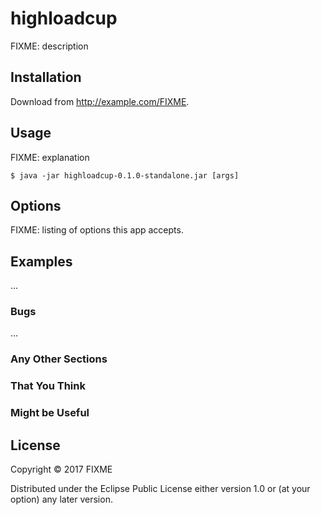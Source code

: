 # highloadcup

FIXME: description

## Installation

Download from http://example.com/FIXME.

## Usage

FIXME: explanation

    $ java -jar highloadcup-0.1.0-standalone.jar [args]

## Options

FIXME: listing of options this app accepts.

## Examples

...

### Bugs

...

### Any Other Sections
### That You Think
### Might be Useful

## License

Copyright © 2017 FIXME

Distributed under the Eclipse Public License either version 1.0 or (at
your option) any later version.
